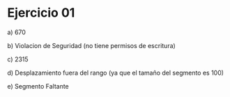 # Ejercicio 01

a) 670

b) Violacion de Seguridad (no tiene permisos de escritura)

c) 2315

d) Desplazamiento fuera del rango (ya que el tamaño del segmento es 100)

e) Segmento Faltante
